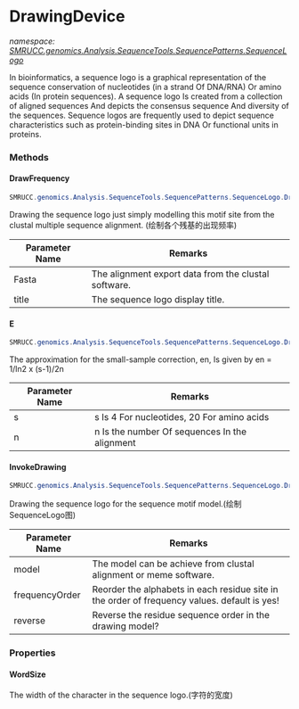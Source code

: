 ﻿# DrawingDevice
_namespace: [SMRUCC.genomics.Analysis.SequenceTools.SequencePatterns.SequenceLogo](./index.md)_

In bioinformatics, a sequence logo is a graphical representation of the sequence conservation 
 of nucleotides (in a strand Of DNA/RNA) Or amino acids (In protein sequences).
 A sequence logo Is created from a collection of aligned sequences And depicts the consensus 
 sequence And diversity of the sequences. Sequence logos are frequently used to depict sequence 
 characteristics such as protein-binding sites in DNA Or functional units in proteins.



### Methods

#### DrawFrequency
```csharp
SMRUCC.genomics.Analysis.SequenceTools.SequencePatterns.SequenceLogo.DrawingDevice.DrawFrequency(SMRUCC.genomics.SequenceModel.FASTA.FastaFile,System.String,SMRUCC.genomics.Analysis.SequenceTools.SequencePatterns.Motif.MotifPWM@)
```
Drawing the sequence logo just simply modelling this motif site from the clustal multiple sequence alignment.
 (绘制各个残基的出现频率)

|Parameter Name|Remarks|
|--------------|-------|
|Fasta|The alignment export data from the clustal software.|
|title|The sequence logo display title.|


#### E
```csharp
SMRUCC.genomics.Analysis.SequenceTools.SequencePatterns.SequenceLogo.DrawingDevice.E(System.Int32,System.Int32)
```
The approximation for the small-sample correction, en, Is given by
 en = 1/ln2 x (s-1)/2n

|Parameter Name|Remarks|
|--------------|-------|
|s|s Is 4 For nucleotides, 20 For amino acids|
|n|n Is the number Of sequences In the alignment|


#### InvokeDrawing
```csharp
SMRUCC.genomics.Analysis.SequenceTools.SequencePatterns.SequenceLogo.DrawingDevice.InvokeDrawing(SMRUCC.genomics.Analysis.SequenceTools.SequencePatterns.SequenceLogo.DrawingModel,System.Boolean,System.Int32,System.Boolean)
```
Drawing the sequence logo for the sequence motif model.(绘制SequenceLogo图)

|Parameter Name|Remarks|
|--------------|-------|
|model|The model can be achieve from clustal alignment or meme software.|
|frequencyOrder|Reorder the alphabets in each residue site in the order of frequency values. default is yes!|
|reverse|Reverse the residue sequence order in the drawing model?|



### Properties

#### WordSize
The width of the character in the sequence logo.(字符的宽度)
